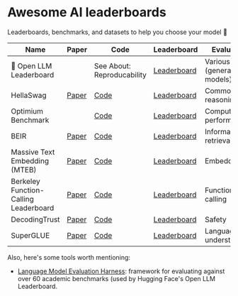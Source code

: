 # Awesome AI leaderboards

Leaderboards, benchmarks, and datasets to help you choose your model 🧐

| Name | Paper | Code | Leaderboard | Evaluation |
|------|-------|-----------|-------------|------------|
| 🤗 Open LLM Leaderboard | | See About: Reproducability | [Leaderboard](https://huggingface.co/spaces/HuggingFaceH4/open_llm_leaderboard) | Various (generative models) |
| HellaSwag | [Paper](https://rowanzellers.com/hellaswag/) | [Code](https://rowanzellers.com/hellaswag/) | [Leaderboard](https://rowanzellers.com/hellaswag/) | Commonsense reasoning |
| Optimium Benchmark | | [Code](https://github.com/huggingface/optimum-benchmark) | [Leaderboard](https://huggingface.co/spaces/optimum/llm-perf-leaderboard) | Computational performance |
| BEIR | [Paper](https://openreview.net/forum?id=wCu6T5xFjeJ) | [Code](https://github.com/beir-cellar/beir) | [Leaderboard](https://eval.ai/web/challenges/challenge-page/1897/overview) | Information retrieval |
| Massive Text Embedding (MTEB) | [Paper](https://arxiv.org/abs/2210.07316) | [Code](https://github.com/embeddings-benchmark/mteb?tab=readme-ov-file) | [Leaderboard](https://huggingface.co/spaces/mteb/leaderboard) | Embedding |
| Berkeley Function-Calling Leaderboard | [Paper](https://gorilla.cs.berkeley.edu/blogs/8_berkeley_function_calling_leaderboard.html) | [Code](https://github.com/ShishirPatil/gorilla) | [Leaderboard](https://gorilla.cs.berkeley.edu/leaderboard.html) | Function calling |
| DecodingTrust | [Paper](https://arxiv.org/abs//2306.11698) | [Code](https://github.com/AI-secure/DecodingTrust) | [Leaderboard](https://huggingface.co/spaces/AI-Secure/llm-trustworthy-leaderboard) | Safety |
| SuperGLUE | [Paper](https://arxiv.org/abs/1905.00537) | [Code](https://jiant.info/) | [Leaderboard](https://super.gluebenchmark.com/leaderboard) | Language understanding |

Also, here's some tools worth mentioning:

* [Language Model Evaluation Harness](https://github.com/EleutherAI/lm-evaluation-harness): framework for evaluating against over 60 academic benchmarks (used by Hugging Face's Open LLM Leaderboard.
